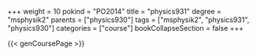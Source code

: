 +++
weight = 10
pokind = "PO2014"
title = "physics931"
degree = "msphysik2"
parents = ["physics930"]
tags = ["msphysik2", "physics931", "physics930"]
categories = ["course"]
bookCollapseSection = false
+++

{{< genCoursePage >}}
